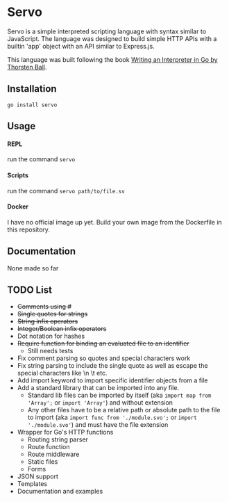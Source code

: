 # Servo

Servo is a simple interpreted scripting language with syntax similar to JavaScript. The language was designed to build simple HTTP APIs with a builtin 'app' object with an API similar to Express.js.

This language was built following the book [Writing an Interpreter in Go by Thorsten Ball](https://interpreterbook.com/).

## Installation

`go install servo`

## Usage

#### REPL

run the command `servo`

#### Scripts

run the command `servo path/to/file.sv`

#### Docker

I have no official image up yet. Build your own image from the Dockerfile in this repository.

## Documentation

None made so far

## TODO List

  * ~~Comments using #~~
  * ~~Single quotes for strings~~
  * ~~String infix operators~~
  * ~~Integer/Boolean infix operators~~
  * Dot notation for hashes
  * ~~Require function for binding an evaluated file to an identifier~~
    - Still needs tests
  * Fix comment parsing so quotes and special characters work
  * Fix string parsing to include the single quote as well as escape the special characters like \n \t etc.
  * Add import keyword to import specific identifier objects from a file
  * Add a standard library that can be imported into any file.
    - Standard lib files can be imported by itself (aka `import map from 'Array';` or `import 'Array'`) and without extension
    - Any other files have to be a relative path or absolute path to the file to import (aka `import func from './module.svo';` or `import './module.svo'`) and must have the file extension
  * Wrapper for Go's HTTP functions
    - Routing string parser
    - Route function
    - Route middleware
    - Static files
    - Forms
  * JSON support
  * Templates
  * Documentation and examples
